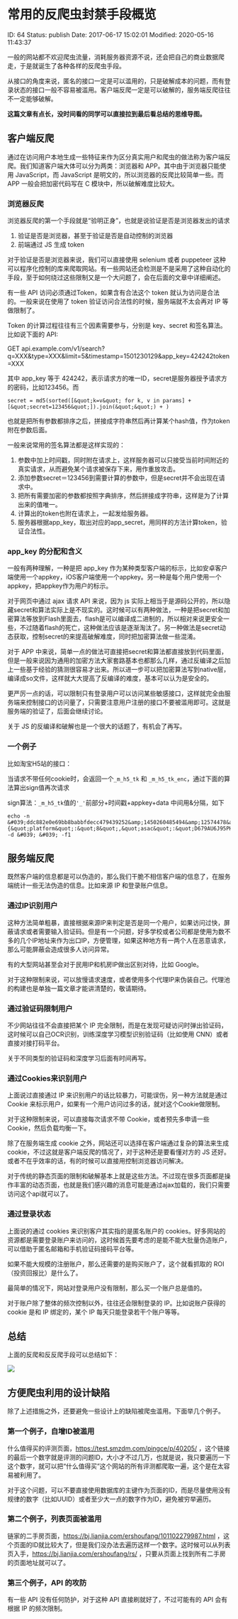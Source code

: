 # 常用的反爬虫封禁手段概览


ID: 64
Status: publish
Date: 2017-06-17 15:02:01
Modified: 2020-05-16 11:43:37


一般的网站都不欢迎爬虫流量，消耗服务器资源不说，还会把自己的商业数据爬走，于是就诞生了各种各样的反爬虫手段。

从接口的角度来说，匿名的接口一定是可以滥用的，只是破解成本的问题，而有登录状态的接口一般不容易被滥用。客户端反爬一定是可以破解的，服务端反爬往往不一定能够破解。

**这篇文章有点长，没时间看的同学可以直接拉到最后看总结的思维导图。**

## 客户端反爬

通过在访问用户本地生成一些特征来作为区分真实用户和爬虫的做法称为客户端反爬。我们知道客户端大体可以分为两类：浏览器和 APP。其中由于浏览器只能使用 JavaScript，而 JavaScript 是明文的，所以浏览器的反爬比较简单一些。而 APP 一般会把加密代码写在 C 模块中，所以破解难度比较大。

### 浏览器反爬

浏览器反爬的第一个手段就是“验明正身”，也就是说验证是否是浏览器发出的请求

1. 验证是否是浏览器，甚至于验证是否是自动控制的浏览器
2. 前端通过 JS 生成 token

对于验证是否是浏览器来说，我们可以直接使用 selenium 或者 puppeteer 这种可以程序化控制的库来爬取网站。有一些网站还会检测是不是采用了这种自动化的手段，至于如何绕过这些限制又是一个大问题了，会在后面的文章中详细阐述。

有一些 API 访问必须通过Token，如果含有合法这个 token 就认为访问是合法的。一般来说在使用了 token 验证访问合法性的时候，服务端就不太会再对 IP 等做限制了。

Token 的计算过程往往有三个因素需要参与，分别是 key、secret 和签名算法。比如说下面的 API:

GET api.example.com/v1/search?q=XXX&type=XXX&limit=5&timestamp=1501230129&app_key=424242token=XXX

其中 app_key 等于 424242，表示请求方的唯一ID，secret是服务器授予请求方的密码，比如123456。而

```
secret = md5(sorted([&quot;k=v&quot; for k, v in params] + [&quot;secret=123456&quot;]).join(&quot;&quot;) + )
```

也就是把所有参数都排序之后，拼接成字符串然后再计算某个hash值，作为token附在参数后面。

一般来说常用的签名算法都是这样实现的：

1. 参数中加上时间戳，同时附在请求上，这样服务器可以只接受当前时间附近的真实请求，从而避免某个请求被保存下来，用作重放攻击。
2. 添加参数secret＝123456到需要计算的参数中，但是secret并不会出现在请求中。
3. 把所有需要加密的参数都按照字典排序，然后拼接成字符串，这样是为了计算出来的值唯一。
4. 计算出的token也附在请求上，一起发给服务器。
5. 服务器根据app_key，取出对应的app_secret，用同样的方法计算token，验证合法性。

### app_key 的分配和含义

一般有两种理解，一种是把 app_key 作为某种类型客户端的标示，比如安卓客户端使用一个appkey，iOS客户端使用一个appkey。另一种是每个用户使用一个appkey，把appkey作为用户的标示。

对于网页中通过 ajax 请求 API 来说，因为 js 实际上相当于是源码公开的，所以隐藏secret和算法实际上是不现实的。这时候可以有两种做法，一种是把secret和加密算法等放到Flash里面去，flash是可以编译成二进制的，所以相对来说更安全一些，不过随着flash的死亡，这种做法应该是逐渐淘汰了。另一种做法是secret动态获取，控制secret的来提高破解难度，同时把加密算法做一些混淆。

对于 APP 中来说，简单一点的做法可直接把secret和算法都直接放到代码里面，但是一般来说因为通用的加密方法大家套路基本也都那么几样，通过反编译之后加上一些基于经验的猜测很容易才出来。所以进一步可以把加密算法写到native层，编译成so文件，这样就大大提高了反编译的难度，基本可以认为是安全的。

更严厉一点的话，可以限制只有登录用户可以访问某些敏感接口，这样就完全由服务端来控制接口的访问量了，只需要注意用户注册的接口不要被滥用即可。这就是服务端的验证了，后面会继续讨论。

关于 JS 的反编译和破解也是一个很大的话题了，有机会了再写。

### 一个例子

比如淘宝H5站的接口：

当请求不带任何cookie时，会返回一个`_m_h5_tk` 和 `_m_h5_tk_enc`，通过下面的算法算出sign值再次请求

sign算法：`_m_h5_tk`值的`'_'`前部分+时间戳+appkey+data  中间用&分隔，如下

```
echo -n &#039;ddc882e0e69bb8babbfdecc479439252&amp;1450260485494&amp;12574478&amp;{&quot;platform&quot;:&quot;8&quot;,&quot;asac&quot;:&quot;D679AU6J95PHQT67G0B5&quot;,&quot;days&quot;:50,&quot;cinemaid&quot;:&quot;24053&quot;,&quot;showid&quot;:141207}&#039;|md5sum|cut -d &#039; &#039; -f1
```

## 服务端反爬

既然客户端的信息都是可以伪造的，那么我们干脆不相信客户端的信息了，在服务端统计一些无法伪造的信息。比如来源 IP 和登录账户信息。

### 通过IP识别用户

  这种方法简单粗暴，直接根据来源IP来判定是否是同一个用户，如果访问过快，屏蔽请求或者需要输入验证码。但是有一个问题，好多学校或者公司都是使用为数不多的几个IP地址来作为出口IP，方便管理，如果这种地方有一两个人在恶意请求，那么可能屏蔽会造成很多人访问异常。

  有的大型网站甚至会对于民用IP和机房IP做出区别对待，比如 Google。

  对于这种限制来说，可以放慢请求速度，或者使用多个代理IP来伪装自己。代理池的构建也是单独一篇文章才能讲清楚的，敬请期待。

### 通过验证码限制用户

  不少网站往往不会直接把某个 IP 完全限制，而是在发现可疑访问时弹出验证码，这时候可以自己OCR识别，训练深度学习模型识别验证码（比如使用 CNN）或者直接对接打码平台。
  
  关于不同类型的验证码和深度学习后面有时间再写。

### 通过Cookies来识别用户

上面说过直接通过 IP 来识别用户的话比较暴力，可能误伤，另一种方法就是通过 Cookie 来标示用户，如果有一个用户访问过多的话，就对这个Cookie做限制。

   对于这种限制来说，可以直接每次请求不带 Cookie，或者预先多申请一些 Cookie，然后负载均衡一下。

  除了在服务端生成 cookie 之外，网站还可以选择在客户端通过复杂的算法来生成 cookie，不过这就是客户端反爬的情况了，对于这种还是要看懂对方的 JS 还好。或者不在乎效率的话，有的时候可以直接用控制浏览器访问解决。

  对于传统的静态页面的限制和破解基本上就是这些方法。不过现在很多页面都是操作丰富的动态页面，也就是我们感兴趣的消息可能是通过ajax加载的，我们只需要访问这个api就可以了。

### 通过登录状态

  上面说的通过 cookies 来识别客户其实指的是匿名账户的 cookies。好多网站的资源都是需要登录账户来访问的，这时候首先要考虑的是能不能大批量伪造账户，可以借助于匿名邮箱和手机验证码接码平台等。

  如果不能大规模的注册账户，那么还需要的是购买账户了，这个就看抓取的 ROI（投资回报比）是什么了。

  最简单的情况下，网站对登录用户没有限制，那么买一个账户总是值的。

  对于账户除了整体的频次控制以外，往往还会限制登录的 IP。比如说账户获得的 cookie 是和 IP 绑定的，某个 IP 每天只能登录若干个账户等等。

## 总结

上面的反爬和反反爬手段可以总结如下：

![](https://yifei.me/wp-content/uploads/2019/06/index-1.png)

<!--
digraph G {
  反爬 -> {客户端反爬, 服务端反爬};

  客户端反爬 -> {浏览器检测, JS签名, so签名};
  JS签名 -> 破解
  so签名 -> 逆向
  浏览器检测 -> 无头浏览器伪装;
    
  服务端反爬 -> {不需要账户, 需要账户};

  不需要账户 -> {IP限制, Cookie限制, 验证码};
  IP限制 -> 代理池;
  Cookie限制 -> {伪造Cookie, 不携带Cookie} [label=""];
  验证码 -> {OCR, 深度学习, 打码平台}
  
  需要账户 -> {免费账户, 付费账户};
  免费账户 -> {匿名邮箱注册, 接码平台注册};
  付费账户 -> {评估ROI} [label="往往同时需要IP和签名破解"]
}
-->

## 方便爬虫利用的设计缺陷

除了上述措施之外，还要避免一些设计上的缺陷被爬虫滥用。下面举几个例子。

### 第一个例子，自增ID被滥用

什么值得买的评测页面，https://test.smzdm.com/pingce/p/40205/ ，这个链接的最后一个数字就是评测的问题ID，大小才不过几万，也就是说，我只要遍历一下这个数字，就可以把“什么值得买”这个网站的所有评测都爬取一遍，这个是在太容易被利用了。

对于这个问题，可以不要直接使用数据库的主键作为页面的ID，而是尽量使用没有规律的数字（比如UUID）或者至少大一点的数字作为ID，避免被穷举遍历。

### 第二个例子，列表页面被滥用

链家的二手房页面，https://bj.lianjia.com/ershoufang/101102279987.html ，这个页面的ID就比较大了，但是我们没办法去遍历这样一个数字。这时候可以从列表页入手，https://bj.lianjia.com/ershoufang/rs/ ，只要从页面上找到所有二手房的页面地址就可以了。

### 第三个例子，API 的攻防

有一些 API 没有任何防护，对于这种 API 直接刷就好了，不过可能有的 API 会有根据 IP 的频次限制。